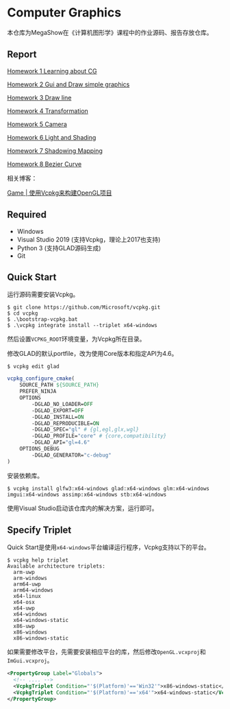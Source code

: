 # Computer Graphics

本仓库为MegaShow在《计算机图形学》课程中的作业源码、报告存放仓库。

## Report

[Homework 1 Learning about CG](Docs/Homework%201)

[Homework 2 Gui and Draw simple graphics](Docs/Homework%202)

[Homework 3 Draw line](Docs/Homework%203)

[Homework 4 Transformation](Docs/Homework%204)

[Homework 5 Camera](Docs/Homework%205)

[Homework 6 Light and Shading](Docs/Homework%206)

[Homework 7 Shadowing Mapping](Docs/Homework%207)

[Homework 8 Bezier Curve](Docs/Homework%208)

相关博客：

[Game | 使用Vcpkg来构建OpenGL项目](https://icytown.com/game/vcpkg-build-opengl/)

## Required

- Windows
- Visual Studio 2019 (支持Vcpkg，理论上2017也支持)
- Python 3 (支持GLAD源码生成)
- Git

## Quick Start

运行源码需要安装Vcpkg。

```
$ git clone https://github.com/Microsoft/vcpkg.git
$ cd vcpkg
$ .\bootstrap-vcpkg.bat
$ .\vcpkg integrate install --triplet x64-windows
```

然后设置`VCPKG_ROOT`环境变量，为Vcpkg所在目录。

修改GLAD的默认portfile，改为使用Core版本和指定API为4.6。

```
$ vcpkg edit glad
```

```cmake
vcpkg_configure_cmake(
    SOURCE_PATH ${SOURCE_PATH}
    PREFER_NINJA
    OPTIONS
        -DGLAD_NO_LOADER=OFF
        -DGLAD_EXPORT=OFF
        -DGLAD_INSTALL=ON
        -DGLAD_REPRODUCIBLE=ON
        -DGLAD_SPEC="gl" # {gl,egl,glx,wgl}
        -DGLAD_PROFILE="core" # {core,compatibility}
        -DGLAD_API="gl=4.6"
    OPTIONS_DEBUG
        -DGLAD_GENERATOR="c-debug"
)
```

安装依赖库。

```
$ vcpkg install glfw3:x64-windows glad:x64-windows glm:x64-windows imgui:x64-windows assimp:x64-windows stb:x64-windows
```

使用Visual Studio启动该仓库内的解决方案，运行即可。

## Specify Triplet

Quick Start是使用`x64-windows`平台编译运行程序，Vcpkg支持以下的平台。

```
$ vcpkg help triplet
Available architecture triplets:
  arm-uwp
  arm-windows
  arm64-uwp
  arm64-windows
  x64-linux
  x64-osx
  x64-uwp
  x64-windows
  x64-windows-static
  x86-uwp
  x86-windows
  x86-windows-static
```

如果需要修改平台，先需要安装相应平台的库，然后修改`OpenGL.vcxproj`和`ImGui.vcxproj`。

```xml
<PropertyGroup Label="Globals">
  <!-- .... -->
  <VcpkgTriplet Condition="'$(Platform)'=='Win32'">x86-windows-static</VcpkgTriplet>
  <VcpkgTriplet Condition="'$(Platform)'=='x64'">x64-windows-static</VcpkgTriplet>
</PropertyGroup>
```

